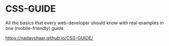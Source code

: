 # CSS-GUIDE
All the basics that every web-developer should know with real examples in one (mobile-friendly) guide.

https://nadavshaar.github.io/CSS-GUIDE/
